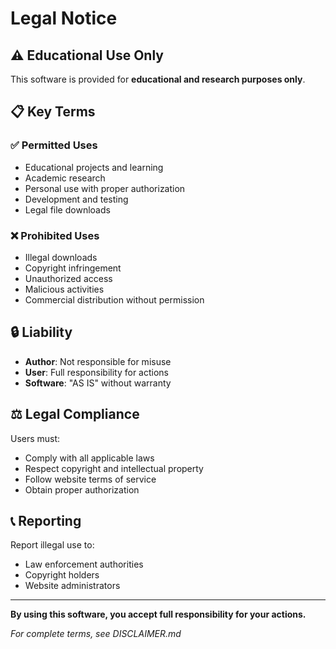 # Legal Notice

## ⚠️ Educational Use Only

This software is provided for **educational and research purposes only**.

## 📋 Key Terms

### ✅ Permitted Uses
- Educational projects and learning
- Academic research
- Personal use with proper authorization
- Development and testing
- Legal file downloads

### ❌ Prohibited Uses
- Illegal downloads
- Copyright infringement
- Unauthorized access
- Malicious activities
- Commercial distribution without permission

## 🔒 Liability

- **Author**: Not responsible for misuse
- **User**: Full responsibility for actions
- **Software**: "AS IS" without warranty

## ⚖️ Legal Compliance

Users must:
- Comply with all applicable laws
- Respect copyright and intellectual property
- Follow website terms of service
- Obtain proper authorization

## 📞 Reporting

Report illegal use to:
- Law enforcement authorities
- Copyright holders
- Website administrators

---

**By using this software, you accept full responsibility for your actions.**

*For complete terms, see DISCLAIMER.md* 